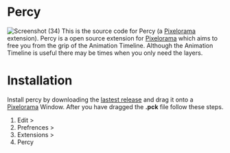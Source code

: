 # Percy
![Screenshot (34)](https://github.com/TheLsbt/Percy/assets/141819348/d6e948d5-3d19-4a41-a765-c5d21a152fc7)
This is the source code for Percy (a [Pixelorama](https://github.com/Orama-Interactive/Pixelorama) extension).
Percy is a open source extension for [Pixelorama](https://github.com/Orama-Interactive/Pixelorama) which aims to free you from the grip of the Animation Timeline.
Although the Animation Timeline is useful there may be times when you only need the layers.

# Installation
Install percy by downloading the [lastest release](https://github.com/TheLsbt/PixeloramaExtensions/blob/master/Percy.pck) and drag it onto a [Pixelorama](https://github.com/Orama-Interactive/Pixelorama) Window. After you have dragged the **.pck** file follow these steps.
1. Edit >
2. Prefrences >
3. Extensions >
4. Percy


